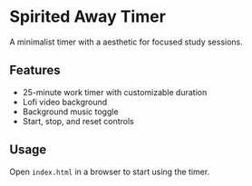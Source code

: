 # Spirited Away Timer

A minimalist timer with a aesthetic for focused study sessions.

## Features

- 25-minute work timer with customizable duration
- Lofi video background
- Background music toggle
- Start, stop, and reset controls

## Usage

Open `index.html` in a browser to start using the timer.
